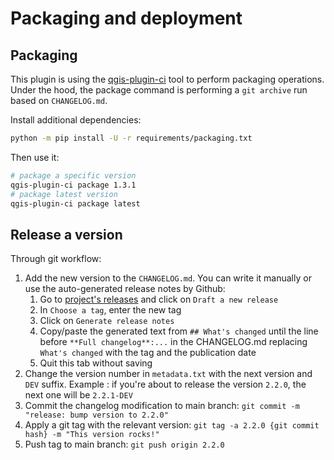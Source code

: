 # Packaging and deployment

## Packaging

This plugin is using the [qgis-plugin-ci](https://github.com/opengisch/qgis-plugin-ci/) tool to perform packaging operations.  
Under the hood, the package command is performing a `git archive` run based on `CHANGELOG.md`.

Install additional dependencies:

```bash
python -m pip install -U -r requirements/packaging.txt
```

Then use it:

```bash
# package a specific version
qgis-plugin-ci package 1.3.1
# package latest version
qgis-plugin-ci package latest
```

## Release a version

Through git workflow:

1. Add the new version to the `CHANGELOG.md`. You can write it manually or use the auto-generated release notes by Github:
    1. Go to [project's releases](https://github.com/aeag/MenuFromProject-Qgis-Plugin/releases) and click on `Draft a new release`
    1. In `Choose a tag`, enter the new tag
    1. Click on `Generate release notes`
    1. Copy/paste the generated text from `## What's changed` until the line before `**Full changelog**:...` in the CHANGELOG.md replacing `What's changed` with the tag and the publication date
    1. Quit this tab without saving
1. Change the version number in `metadata.txt` with the next version and `DEV` suffix. Example : if you're about to release the version `2.2.0`, the next one will be `2.2.1-DEV`
1. Commit the changelog modification to main branch: `git commit -m "release: bump version to 2.2.0"`
1. Apply a git tag with the relevant version: `git tag -a 2.2.0 {git commit hash} -m "This version rocks!"`
1. Push tag to main branch: `git push origin 2.2.0`
